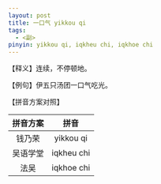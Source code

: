 ```yaml
---
layout: post
title: 一口气 yikkou qi
tags:
  - <副>
pinyin: yikkou qi, iqkheu chi, iqkhoe chi 
---
```


【释义】连续，不停顿地。                                

【例句】伊五只汤团一口气吃光。                          

【拼音方案对照】          

| 拼音方案 | 拼音 |             
| :---: | :---: |                 
| 钱乃荣 | yikkou qi |                 
| 吴语学堂 | iqkheu chi |                 
| 法吴 | iqkhoe chi |                 
